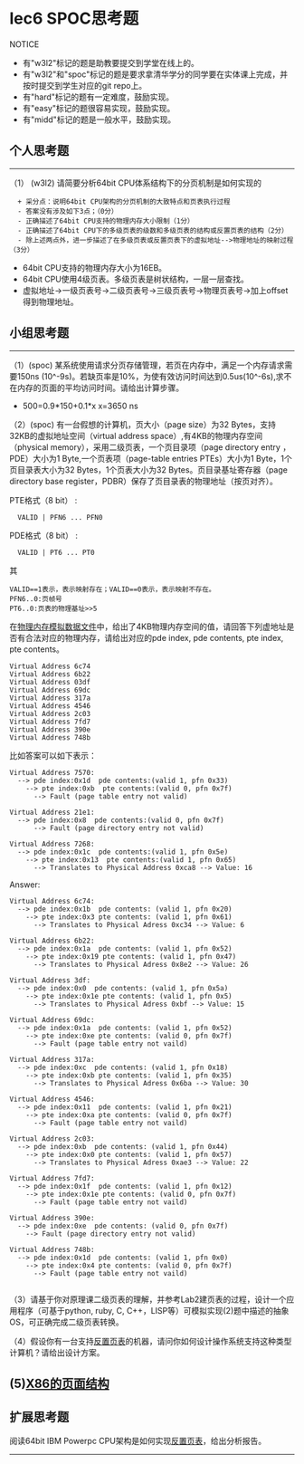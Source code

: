 # lec6 SPOC思考题


NOTICE
- 有"w3l2"标记的题是助教要提交到学堂在线上的。
- 有"w3l2"和"spoc"标记的题是要求拿清华学分的同学要在实体课上完成，并按时提交到学生对应的git repo上。
- 有"hard"标记的题有一定难度，鼓励实现。
- 有"easy"标记的题很容易实现，鼓励实现。
- 有"midd"标记的题是一般水平，鼓励实现。


## 个人思考题
---

（1） (w3l2) 请简要分析64bit CPU体系结构下的分页机制是如何实现的
```
  + 采分点：说明64bit CPU架构的分页机制的大致特点和页表执行过程
  - 答案没有涉及如下3点；（0分）
  - 正确描述了64bit CPU支持的物理内存大小限制（1分）
  - 正确描述了64bit CPU下的多级页表的级数和多级页表的结构或反置页表的结构（2分）
  - 除上述两点外，进一步描述了在多级页表或反置页表下的虚拟地址-->物理地址的映射过程（3分）
 ```
- 64bit CPU支持的物理内存大小为16EB。
- 64bit CPU使用4级页表。多级页表是树状结构，一层一层查找。
- 虚拟地址->一级页表号->二级页表号->三级页表号->物理页表号->加上offset得到物理地址。

>  

## 小组思考题
---

（1）(spoc) 某系统使用请求分页存储管理，若页在内存中，满足一个内存请求需要150ns (10^-9s)。若缺页率是10%，为使有效访问时间达到0.5us(10^-6s),求不在内存的页面的平均访问时间。请给出计算步骤。 

- 500=0.9\*150+0.1\*x    x=3650 ns 

> 

（2）(spoc) 有一台假想的计算机，页大小（page size）为32 Bytes，支持32KB的虚拟地址空间（virtual address space）,有4KB的物理内存空间（physical memory），采用二级页表，一个页目录项（page directory entry ，PDE）大小为1 Byte,一个页表项（page-table entries
PTEs）大小为1 Byte，1个页目录表大小为32 Bytes，1个页表大小为32 Bytes。页目录基址寄存器（page directory base register，PDBR）保存了页目录表的物理地址（按页对齐）。

PTE格式（8 bit） :
```
  VALID | PFN6 ... PFN0
```
PDE格式（8 bit） :
```
  VALID | PT6 ... PT0
```
其
```
VALID==1表示，表示映射存在；VALID==0表示，表示映射不存在。
PFN6..0:页帧号
PT6..0:页表的物理基址>>5
```
在[物理内存模拟数据文件](./03-2-spoc-testdata.md)中，给出了4KB物理内存空间的值，请回答下列虚地址是否有合法对应的物理内存，请给出对应的pde index, pde contents, pte index, pte contents。
```
Virtual Address 6c74
Virtual Address 6b22
Virtual Address 03df
Virtual Address 69dc
Virtual Address 317a
Virtual Address 4546
Virtual Address 2c03
Virtual Address 7fd7
Virtual Address 390e
Virtual Address 748b
```

比如答案可以如下表示：
```
Virtual Address 7570:
  --> pde index:0x1d  pde contents:(valid 1, pfn 0x33)
    --> pte index:0xb  pte contents:(valid 0, pfn 0x7f)
      --> Fault (page table entry not valid)
      
Virtual Address 21e1:
  --> pde index:0x8  pde contents:(valid 0, pfn 0x7f)
      --> Fault (page directory entry not valid)

Virtual Address 7268:
  --> pde index:0x1c  pde contents:(valid 1, pfn 0x5e)
    --> pte index:0x13  pte contents:(valid 1, pfn 0x65)
      --> Translates to Physical Address 0xca8 --> Value: 16
```


Answer:
```
Virtual Address 6c74:
  --> pde index:0x1b  pde contents: (valid 1, pfn 0x20)
    --> pte index:0x3 pte contents: (valid 1, pfn 0x61)
      --> Translates to Physical Adress 0xc34 --> Value: 6

Virtual Address 6b22:
  --> pde index:0x1a  pde contents: (valid 1, pfn 0x52)
    --> pte index:0x19 pte contents: (valid 1, pfn 0x47)
      --> Translates to Physical Adress 0x8e2 --> Value: 26

Virtual Address 3df:
  --> pde index:0x0  pde contents: (valid 1, pfn 0x5a)
    --> pte index:0x1e pte contents: (valid 1, pfn 0x5)
      --> Translates to Physical Adress 0xbf --> Value: 15

Virtual Address 69dc:
  --> pde index:0x1a  pde contents: (valid 1, pfn 0x52)
    --> pte index:0xe pte contents: (valid 0, pfn 0x7f)
      --> Fault (page table entry not vaild)

Virtual Address 317a:
  --> pde index:0xc  pde contents: (valid 1, pfn 0x18)
    --> pte index:0xb pte contents: (valid 1, pfn 0x35)
      --> Translates to Physical Adress 0x6ba --> Value: 30

Virtual Address 4546:
  --> pde index:0x11  pde contents: (valid 1, pfn 0x21)
    --> pte index:0xa pte contents: (valid 0, pfn 0x7f)
      --> Fault (page table entry not vaild)

Virtual Address 2c03:
  --> pde index:0xb  pde contents: (valid 1, pfn 0x44)
    --> pte index:0x0 pte contents: (valid 1, pfn 0x57)
      --> Translates to Physical Adress 0xae3 --> Value: 22

Virtual Address 7fd7:
  --> pde index:0x1f  pde contents: (valid 1, pfn 0x12)
    --> pte index:0x1e pte contents: (valid 0, pfn 0x7f)
      --> Fault (page table entry not vaild)

Virtual Address 390e:
  --> pde index:0xe  pde contents: (valid 0, pfn 0x7f)
    --> Fault (page directory entry not valid)

Virtual Address 748b:
  --> pde index:0x1d  pde contents: (valid 1, pfn 0x0)
    --> pte index:0x4 pte contents: (valid 0, pfn 0x7f)
      --> Fault (page table entry not vaild)
      
```



（3）请基于你对原理课二级页表的理解，并参考Lab2建页表的过程，设计一个应用程序（可基于python, ruby, C, C++，LISP等）可模拟实现(2)题中描述的抽象OS，可正确完成二级页表转换。


（4）假设你有一台支持[反置页表](http://en.wikipedia.org/wiki/Page_table#Inverted_page_table)的机器，请问你如何设计操作系统支持这种类型计算机？请给出设计方案。

 (5)[X86的页面结构](http://os.cs.tsinghua.edu.cn/oscourse/OS2015/lecture06#head-1f58ea81c046bd27b196ea2c366d0a2063b304ab)
--- 

## 扩展思考题

阅读64bit IBM Powerpc CPU架构是如何实现[反置页表](http://en.wikipedia.org/wiki/Page_table#Inverted_page_table)，给出分析报告。

--- 
